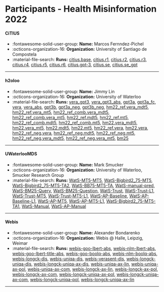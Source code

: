 # Participants - Health Misinformation 2022 

#### CiTIUS 
 - :fontawesome-solid-user-group: **Name:** Marcos Fernndez-Pichel 
 - :octicons-organization-16: **Organization:** University of Santiago de Compostela 
 - :material-file-search: **Runs:** [citius.base](./runs.md#citius.base), [citius.r1](./runs.md#citius.r1), [citius.r2](./runs.md#citius.r2), [citius.r3](./runs.md#citius.r3), [citius.r4](./runs.md#citius.r4), [citius.r5](./runs.md#citius.r5), [citius.r6](./runs.md#citius.r6), [citius.gpt-3](./runs.md#citius.gpt-3), [citius.se](./runs.md#citius.se), [citius.se_gpt](./runs.md#citius.se_gpt) 

---
#### h2oloo 
 - :fontawesome-solid-user-group: **Name:** Jimmy Lin 
 - :octicons-organization-16: **Organization:** University of Waterloo 
 - :material-file-search: **Runs:** [vera_gpt3](./runs.md#vera_gpt3), [vera_gpt3_abs](./runs.md#vera_gpt3_abs), [gpt3a](./runs.md#gpt3a), [gpt3a_fc](./runs.md#gpt3a_fc), [vera](./runs.md#vera), [vera_abs](./runs.md#vera_abs), [gpt3b](./runs.md#gpt3b), [gpt3a_neg](./runs.md#gpt3a_neg), [gpt3b_neg](./runs.md#gpt3b_neg), [hm22_ref.vera_mdt5](./runs.md#hm22_ref.vera_mdt5), [hm22_ref.vera_mt5](./runs.md#hm22_ref.vera_mt5), [hm22_ref_comb.vera_mdt5](./runs.md#hm22_ref_comb.vera_mdt5), [hm22_ref_comb.vera_mt5](./runs.md#hm22_ref_comb.vera_mt5), [hm22_ref.mdt5](./runs.md#hm22_ref.mdt5), [hm22_ref.mt5](./runs.md#hm22_ref.mt5), [hm22_ref_comb.mdt5](./runs.md#hm22_ref_comb.mdt5), [hm22_ref_comb.mt5](./runs.md#hm22_ref_comb.mt5), [hm22.vera_mdt5](./runs.md#hm22.vera_mdt5), [hm22.vera_mt5](./runs.md#hm22.vera_mt5), [hm22.mdt5](./runs.md#hm22.mdt5), [hm22.mt5](./runs.md#hm22.mt5), [hm22_ref.vera](./runs.md#hm22_ref.vera), [hm22.vera](./runs.md#hm22.vera), [hm22_ref_neg.vera](./runs.md#hm22_ref_neg.vera), [hm22_ref_neg.mdt5](./runs.md#hm22_ref_neg.mdt5), [hm22_ref_neg.mt5](./runs.md#hm22_ref_neg.mt5), [hm22_ref_neg.vera_mdt5](./runs.md#hm22_ref_neg.vera_mdt5), [hm22_ref_neg.vera_mt5](./runs.md#hm22_ref_neg.vera_mt5), [bm25](./runs.md#bm25) 

---
#### UWaterlooMDS 
 - :fontawesome-solid-user-group: **Name:** Mark Smucker 
 - :octicons-organization-16: **Organization:** University of Waterloo, Smucker Research Group 
 - :material-file-search: **Runs:** [WatS-MT5-MT5](./runs.md#wats-mt5-mt5), [WatS-Bigbird2_75-MT5](./runs.md#wats-bigbird2_75-mt5), [WatS-Bigbird2_75-MT5-TA2](./runs.md#wats-bigbird2_75-mt5-ta2), [WatS-BB75-MT5-TA](./runs.md#wats-bb75-mt5-ta), [WatS-manual-pred](./runs.md#wats-manual-pred), [WatS-BM25-Query](./runs.md#wats-bm25-query), [WatS-BM25-Question](./runs.md#wats-bm25-question), [WatS-Trust](./runs.md#wats-trust), [WatS-Trust-L1](./runs.md#wats-trust-l1), [WatS-Trust-MT5](./runs.md#wats-trust-mt5), [WatS-Trust-MT5-L1](./runs.md#wats-trust-mt5-l1), [WatS-AP-Baseline](./runs.md#wats-ap-baseline), [WatS-AP-Baseline-L1](./runs.md#wats-ap-baseline-l1), [WatS-AP-MT5](./runs.md#wats-ap-mt5), [WatS-AP-MT5-L1](./runs.md#wats-ap-mt5-l1), [WatS-Bigbird2_75-MT5-TA1](./runs.md#wats-bigbird2_75-mt5-ta1), [WatS-Manual](./runs.md#wats-manual), [WatS-AP-Manual](./runs.md#wats-ap-manual) 

---
#### Webis 
 - :fontawesome-solid-user-group: **Name:** Alexander Bondarenko 
 - :octicons-organization-16: **Organization:** Webis @ Halle, Leipzig, Weimar 
 - :material-file-search: **Runs:** [webis-goo-lbert-abs](./runs.md#webis-goo-lbert-abs), [webis-nlm-lbert-abs](./runs.md#webis-nlm-lbert-abs), [webis-goo-lbert-title-abs](./runs.md#webis-goo-lbert-title-abs), [webis-goo-boolq-abs](./runs.md#webis-goo-boolq-abs), [webis-nlm-boolq-abs](./runs.md#webis-nlm-boolq-abs), [webis-longck-dis](./runs.md#webis-longck-dis), [webis-uniqa-dis](./runs.md#webis-uniqa-dis), [webis-verasent-dis](./runs.md#webis-verasent-dis), [webis-longck-uniqa-dis](./runs.md#webis-longck-uniqa-dis), [webis-longck-uniqa-ax-dis](./runs.md#webis-longck-uniqa-ax-dis), [webis-uniqa-ax-lin](./runs.md#webis-uniqa-ax-lin), [webis-uniqa-ax-pol](./runs.md#webis-uniqa-ax-pol), [webis-uniqa-ax-com](./runs.md#webis-uniqa-ax-com), [webis-longck-ax-lin](./runs.md#webis-longck-ax-lin), [webis-longck-ax-pol](./runs.md#webis-longck-ax-pol), [webis-longck-ax-com](./runs.md#webis-longck-ax-com), [webis-longck-uniqa-ax-pol](./runs.md#webis-longck-uniqa-ax-pol), [webis-longck-uniqa-ax-com](./runs.md#webis-longck-uniqa-ax-com), [webis-longck-uniqa-pol](./runs.md#webis-longck-uniqa-pol), [webis-longck-uniqa-ax-lin](./runs.md#webis-longck-uniqa-ax-lin) 

---
